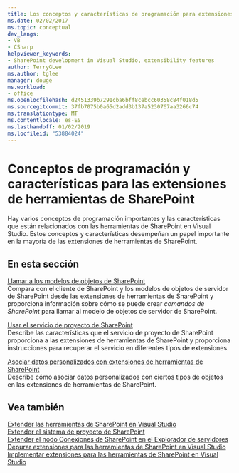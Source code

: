 ```yaml
---
title: Los conceptos y características de programación para extensiones de herramientas de SharePoint | Microsoft Docs
ms.date: 02/02/2017
ms.topic: conceptual
dev_langs:
- VB
- CSharp
helpviewer_keywords:
- SharePoint development in Visual Studio, extensibility features
author: TerryGLee
ms.author: tglee
manager: douge
ms.workload:
- office
ms.openlocfilehash: d2451339b7291cba6bff8cebcc60358c84f018d5
ms.sourcegitcommit: 37fb7075b0a65d2add3b137a5230767aa3266c74
ms.translationtype: MT
ms.contentlocale: es-ES
ms.lasthandoff: 01/02/2019
ms.locfileid: "53884024"
---
```

# <a name="programming-concepts-and-features-for-sharepoint-tools-extensions"></a>Conceptos de programación y características para las extensiones de herramientas de SharePoint
  Hay varios conceptos de programación importantes y las características que están relacionados con las herramientas de SharePoint en Visual Studio. Estos conceptos y características desempeñan un papel importante en la mayoría de las extensiones de herramientas de SharePoint.  
  
## <a name="in-this-section"></a>En esta sección
 [Llamar a los modelos de objetos de SharePoint](../sharepoint/calling-into-the-sharepoint-object-models.md)  
 Compara con el cliente de SharePoint y los modelos de objetos de servidor de SharePoint desde las extensiones de herramientas de SharePoint y proporciona información sobre cómo se puede crear *comandos de SharePoint* para llamar al modelo de objetos de servidor de SharePoint.  
  
 [Usar el servicio de proyecto de SharePoint](../sharepoint/using-the-sharepoint-project-service.md)  
 Describe las características que el servicio de proyecto de SharePoint proporciona a las extensiones de herramientas de SharePoint y proporciona instrucciones para recuperar el servicio en diferentes tipos de extensiones.  
  
 [Asociar datos personalizados con extensiones de herramientas de SharePoint](../sharepoint/associating-custom-data-with-sharepoint-tools-extensions.md)  
 Describe cómo asociar datos personalizados con ciertos tipos de objetos en las extensiones de herramientas de SharePoint.  
  
## <a name="see-also"></a>Vea también
 [Extender las herramientas de SharePoint en Visual Studio](../sharepoint/extending-the-sharepoint-tools-in-visual-studio.md)   
 [Extender el sistema de proyecto de SharePoint](../sharepoint/extending-the-sharepoint-project-system.md)   
 [Extender el nodo Conexiones de SharePoint en el Explorador de servidores](../sharepoint/extending-the-sharepoint-connections-node-in-server-explorer.md)   
 [Depurar extensiones para las herramientas de SharePoint en Visual Studio](../sharepoint/debugging-extensions-for-the-sharepoint-tools-in-visual-studio.md)   
 [Implementar extensiones para las herramientas de SharePoint en Visual Studio](../sharepoint/deploying-extensions-for-the-sharepoint-tools-in-visual-studio.md)  
